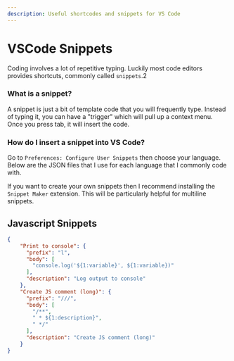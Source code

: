 ```yaml
---
description: Useful shortcodes and snippets for VS Code
---
```


# VSCode Snippets

Coding involves a lot of repetitive typing. Luckily most code editors provides shortcuts, commonly called `snippets`.2

### What is a snippet?

A snippet is just a bit of template code that you will frequently type. Instead of typing it, you can have a "trigger" which will pull up a context menu. Once you press tab, it will insert the code.

### How do I insert a snippet into VS Code?

Go to `Preferences: Configure User Snippets` then choose your language. Below are the JSON files that I use for each language that I commonly code with.

If you want to create your own snippets then I recommend installing the `Snippet Maker` extension. This will be particularly helpful for multiline snippets.

## Javascript Snippets

```json
{
	"Print to console": {
	  "prefix": "l",
	  "body": [
		"console.log('${1:variable}', ${1:variable})"
	  ],
	  "description": "Log output to console"
	},
	"Create JS comment (long)": {
	  "prefix": "///",
	  "body": [
		"/**",
		" * ${1:description}",
		" */"
	  ],
	  "description": "Create JS comment (long)"
	}
}
```
